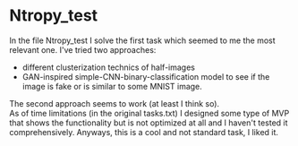 # Ntropy_test

In the file Ntropy_test I solve the first task which seemed to me the most relevant one. 
I've tried two approaches: 
* different clusterization technics of half-images
* GAN-inspired simple-CNN-binary-classification model to see if the image is fake or is similar to some MNIST image.

The second approach seems to work (at least I think so).  
As of time limitations (in the original tasks.txt) I designed some type of MVP that shows the functionality but is not optimized at all and I haven't tested it comprehensively.
Anyways, this is a cool and not standard task, I liked it.
